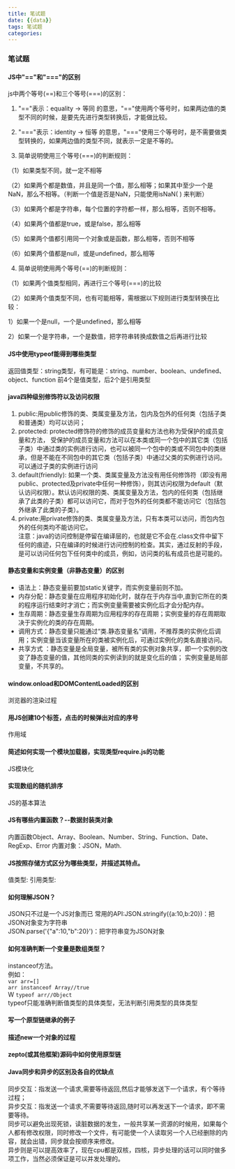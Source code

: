 ```yaml
---
title: 笔试题
date: {{data}}
tags: 笔试题
categories:
---
```


### 笔试题
#### JS中"=="和"==="的区别
js中两个等号(==)和三个等号(===)的区别：

1. "=="表示：equality -> 等同  的意思，"=="使用两个等号时，如果两边值的类型不同的时候，是要先先进行类型转换后，才能做比较。

2. "==="表示：identity -> 恒等 的意思，"==="使用三个等号时，是不需要做类型转换的，如果两边值的类型不同，就表示一定是不等的。

3. 简单说明使用三个等号(===)的判断规则：

（1）如果类型不同，就一定不相等

（2）如果两个都是数值，并且是同一个值，那么相等；如果其中至少一个是NaN，那么不相等。（判断一个值是否是NaN，只能使用isNaN( ) 来判断）

（3）如果两个都是字符串，每个位置的字符都一样，那么相等，否则不相等。

（4）如果两个值都是true，或是false，那么相等

（5）如果两个值都引用同一个对象或是函数，那么相等，否则不相等

（6）如果两个值都是null，或是undefined，那么相等

4. 简单说明使用两个等号(==)的判断规则：

（1）如果两个值类型相同，再进行三个等号(===)的比较

（2）如果两个值类型不同，也有可能相等，需根据以下规则进行类型转换在比较：

1）如果一个是null，一个是undefined，那么相等

2）如果一个是字符串，一个是数值，把字符串转换成数值之后再进行比较

#### JS中使用typeof能得到哪些类型
返回值类型：string类型，有可能是：string、number、boolean、undefined、object、function
前4个是值类型，后2个是引用类型


#### java四种级别修饰符以及访问权限
1. public:用public修饰的类、类属变量及方法，包内及包外的任何类（包括子类和普通类）均可以访问；
2. protected: protected修饰符的修饰的成员变量和方法也称为受保护的成员变量和方法， 受保护的成员变量和方法可以在本类或同一个包中的其它类（包括子类）中通过类的实例进行访问，也可以被同一个包中的类或不同包中的类继承，但是不能在不同包中的其它类（包括子类）中通过父类的实例进行访问。可以通过子类的实例进行访问
3. default(friendly):  如果一个类、类属变量及方法没有用任何修饰符（即没有用public、protected及private中任何一种修饰），则其访问权限为default（默认访问权限）。默认访问权限的类、类属变量及方法，包内的任何类（包括继承了此类的子类）都可以访问它，而对于包外的任何类都不能访问它（包括包外继承了此类的子类）。
4. private:用private修饰的类、类属变量及方法，只有本类可以访问，而包内包外的任何类均不能访问它。<br>
注意：java的访问控制是停留在编译层的，也就是它不会在.class文件中留下任何的痕迹，只在编译的时候进行访问控制的检查。其实，通过反射的手段，是可以访问任何包下任何类中的成员，例如，访问类的私有成员也是可能的。

#### 静态变量和实例变量（非静态变量）的区别
- 语法上：静态变量前要加static关键字，而实例变量前则不加。
- 内存分配：静态变量在应用程序初始化时，就存在于内存当中,直到它所在的类的程序运行结束时才消亡；而实例变量需要被实例化后才会分配内存。
- 生存周期：静态变量生存周期为应用程序的存在周期；实例变量的存在周期取决于实例化的类的存在周期。
- 调用方式：静态变量只能通过“类.静态变量名”调用，不推荐类的实例化后调用；实例变量当该变量所在的类被实例化后，可通过实例化的类名直接访问。
- 共享方式 ：静态变量是全局变量，被所有类的实例对象共享，即一个实例的改变了静态变量的值，其他同类的实例读到的就是变化后的值； 实例变量是局部变量，不共享的。

#### window.onload和DOMContentLoaded的区别
浏览器的渲染过程
#### 用JS创建10个<a>标签，点击的时候弹出对应的序号
作用域
#### 简述如何实现一个模块加载器，实现类型require.js的功能
JS模块化
#### 实现数组的随机排序
JS的基本算法
#### JS有哪些内置函数？--数据封装类对象
内置函数Object、Array、Boolean、Number、String、Function、Date、RegExp、Error
内置对象：JSON，Math.
#### JS按照存储方式区分为哪些类型，并描述其特点。
值类型:
引用类型:
#### 如何理解JSON？
JSON只不过是一个JS对象而已
常用的API:JSON.stringify({a:10,b:20})：把JSON对象变为字符串<br/>
JSON.parse('{"a":10,"b":20}')：把字符串变为JSON对象

#### 如何准确判断一个变量是数组类型？
instanceof方法。<br/>
例如：<br/>
`var arr=[]`<br/>
`arr instanceof Array//true`<br/>W
`typeof arr//Object`<br/>
typeof只能准确判断值类型的具体类型，无法判断引用类型的具体类型
#### 写一个原型链继承的例子
#### 描述new一个对象的过程
#### zepto(或其他框架)源码中如何使用原型链

#### Java同步和异步的区别及各自的优缺点
同步交互：指发送一个请求,需要等待返回,然后才能够发送下一个请求，有个等待过程；<br/>
异步交互：指发送一个请求,不需要等待返回,随时可以再发送下一个请求，即不需要等待。<br/>
同步可以避免出现死锁，读脏数据的发生，一般共享某一资源的时候用，如果每个人都有修改权限，同时修改一个文件，有可能使一个人读取另一个人已经删除的内容，就会出错，同步就会按顺序来修改。<br/>
异步则是可以提高效率了，现在cpu都是双核，四核，异步处理的话可以同时做多项工作，当然必须保证是可以并发处理的。
